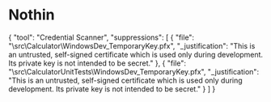 # Nothin
{
    "tool": "Credential Scanner",
    "suppressions": [
        {
            "file": "\\src\\Calculator\\WindowsDev_TemporaryKey.pfx",
            "_justification": "This is an untrusted, self-signed certificate which is used only during development. Its private key is not intended to be secret."
        },
        {
            "file": "\\src\\CalculatorUnitTests\\WindowsDev_TemporaryKey.pfx",
            "_justification": "This is an untrusted, self-signed certificate which is used only during development. Its private key is not intended to be secret."
        }
    ]
}
